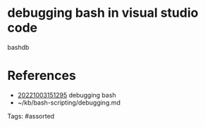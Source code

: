 # debugging bash in visual studio code
bashdb

# References
- [20221003151295](/zet/20221003151295/README.md) debugging bash
- ~/kb/bash-scripting/debugging.md

Tags:
    #assorted
